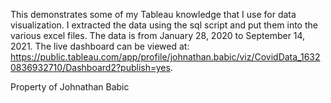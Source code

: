 This demonstrates some of my Tableau knowledge that I use for data visualization. I extracted the data using the sql script and put them into the various excel files. The data is from January 28, 2020 to September 14, 2021. The live dashboard can be viewed at: https://public.tableau.com/app/profile/johnathan.babic/viz/CovidData_16320836932710/Dashboard2?publish=yes. 

Property of Johnathan Babic
